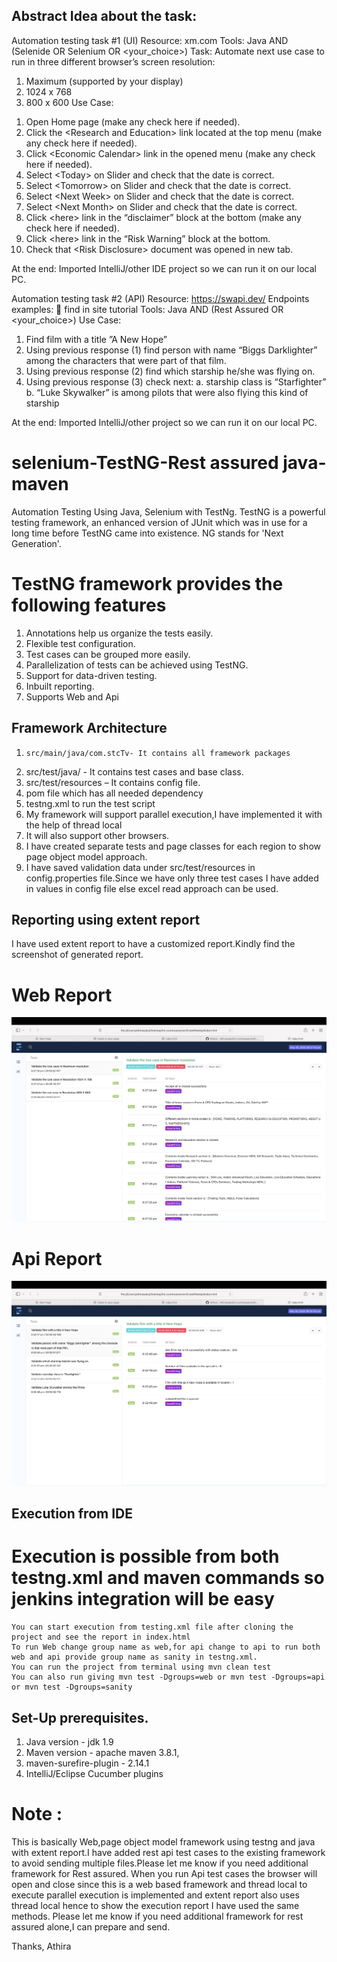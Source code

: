 ## Abstract Idea about the task:
Automation testing task #1 (UI)
Resource: xm.com
Tools: Java AND (Selenide OR Selenium OR &lt;your_choice&gt;)
Task: Automate next use case to run in three different browser’s screen resolution:
1) Maximum (supported by your display)
2) 1024 x 768
3) 800 x 600
Use Case:
1. Open Home page (make any check here if needed).
2. Click the &lt;Research and Education&gt; link located at the top menu (make any check
here if needed).
3. Click &lt;Economic Calendar&gt; link in the opened menu (make any check here if
needed).
4. Select &lt;Today&gt; on Slider and check that the date is correct.
5. Select &lt;Tomorrow&gt; on Slider and check that the date is correct.
6. Select &lt;Next Week&gt; on Slider and check that the date is correct.
7. Select &lt;Next Month&gt; on Slider and check that the date is correct.
8. Click &lt;here&gt; link in the “disclaimer” block at the bottom (make any check here if
needed).
9. Click &lt;here&gt; link in the “Risk Warning” block at the bottom.
10. Check that &lt;Risk Disclosure&gt; document was opened in new tab.

At the end: Imported IntelliJ/other IDE project so we can run it on our local PC.

Automation testing task #2 (API)
Resource: https://swapi.dev/
Endpoints examples:
 find in site tutorial
Tools: Java AND (Rest Assured OR &lt;your_choice&gt;)
Use Case:
1. Find film with a title ”A New Hope”
2. Using previous response (1) find person with name “Biggs Darklighter” among
the characters that were part of that film.
3. Using previous response (2) find which starship he/she was flying on.
4. Using previous response (3) check next:
a. starship class is “Starfighter”
b. “Luke Skywalker” is among pilots that were also flying this kind of starship

At the end: Imported IntelliJ/other project so we can run it on our local PC.

# selenium-TestNG-Rest assured java-maven

Automation Testing Using Java, Selenium with TestNg.
TestNG is a powerful testing framework, an enhanced version of JUnit which was in use for a long time before TestNG came into existence. NG stands for 'Next Generation'.

# TestNG framework provides the following features

1.	Annotations help us organize the tests easily.
2.	Flexible test configuration.
3.	Test cases can be grouped more easily.
4.	Parallelization of tests can be achieved using TestNG.
5.	Support for data-driven testing.
6.	Inbuilt reporting.
7.	Supports Web and Api

## Framework Architecture

 1.     src/main/java/com.stcTv- It contains all framework packages
 2.	src/test/java/ - It contains test cases and base class.
 3.	src/test/resources – It contains config file.
 4.	pom file which has all needed dependency
 5.	testng.xml to run the test script
 6.	My framework will support parallel execution,I have implemented it with the help of thread local
 7.	It will also support other browsers.
 8.	I have created separate tests and page classes for each region to show page object model approach.
 9.	I have saved validation data under src/test/resources in config.properties file.Since we have only three test cases I have added in values in config file else excel read approach can be used.
 
 ## Reporting using extent report
 I have used extent report to have a customized report.Kindly find the screenshot of generated report.
 
 # Web Report
 <img src="WebResult.png">
 
  # Api Report
 <img src="Api.png">
 
## Execution from IDE
# Execution is possible from both testng.xml and maven commands so jenkins integration will be easy

	You can start execution from testing.xml file after cloning the project and see the report in index.html
	To run Web change group name as web,for api change to api to run both web and api provide group name as sanity in testng.xml.
	You can run the project from terminal using mvn clean test
	You can also run giving mvn test -Dgroups=web or mvn test -Dgroups=api or mvn test -Dgroups=sanity


## Set-Up prerequisites.

1.	Java version - jdk 1.9
2.	Maven version - apache maven 3.8.1,
3.	maven-surefire-plugin - 2.14.1
4.	IntelliJ/Eclipse Cucumber plugins



# Note :
This is basically Web,page object model framework using testng and java with extent report.I have added rest api test cases to the existing framework to avoid sending multiple files.Please let me know if you need additional framework for Rest assured.
When you run Api test cases the browser will open and close since this is a web based framework and thread local to execute parallel execution is implemented and extent report also uses thread local hence to show the execution report I have used the same methods.
Please let me know if you need additional framework for rest assured alone,I can prepare and send.

Thanks,
Athira





